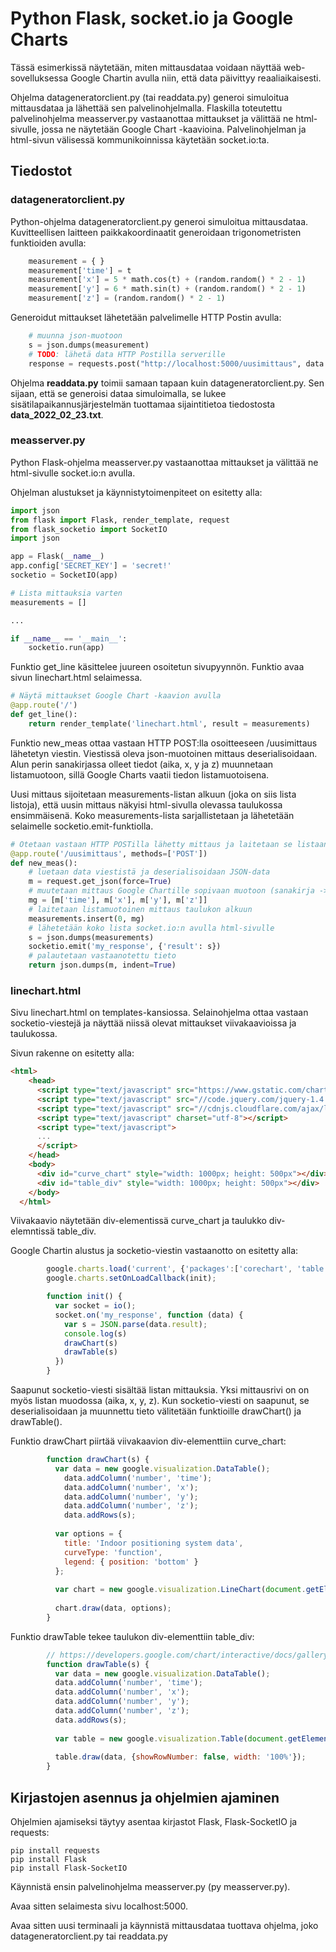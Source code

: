 # Python Flask, socket.io ja Google Charts

Tässä esimerkissä näytetään, miten mittausdataa voidaan näyttää web-sovelluksessa Google Chartin avulla niin, että data päivittyy reaaliaikaisesti.

Ohjelma datageneratorclient.py (tai readdata.py) generoi simuloitua mittausdataa ja lähettää sen palvelinohjelmalla. Flaskilla toteutettu palvelinohjelma measserver.py vastaanottaa mittaukset ja välittää ne html-sivulle, jossa ne näytetään Google Chart -kaavioina. Palvelinohjelman ja html-sivun välisessä kommunikoinnissa käytetään socket.io:ta.

## Tiedostot

### datageneratorclient.py

Python-ohjelma datageneratorclient.py generoi simuloitua mittausdataa. Kuvitteellisen laitteen paikkakoordinaatit generoidaan trigonometristen funktioiden avulla:

```python
    measurement = { }
    measurement['time'] = t
    measurement['x'] = 5 * math.cos(t) + (random.random() * 2 - 1)
    measurement['y'] = 6 * math.sin(t) + (random.random() * 2 - 1)
    measurement['z'] = (random.random() * 2 - 1)
```
Generoidut mittaukset lähetetään palvelimelle HTTP Postin avulla:

```python
    # muunna json-muotoon 
    s = json.dumps(measurement)
    # TODO: lähetä data HTTP Postilla serverille
    response = requests.post("http://localhost:5000/uusimittaus", data = s)
```

Ohjelma  **readdata.py** toimii samaan tapaan kuin datageneratorclient.py. Sen sijaan, että se generoisi dataa simuloimalla, se lukee sisätilapaikannusjärjestelmän tuottamaa sijaintitietoa tiedostosta **data_2022_02_23.txt**.

### measserver.py

Python Flask-ohjelma measserver.py vastaanottaa mittaukset ja välittää ne html-sivulle socket.io:n avulla.

Ohjelman alustukset ja käynnistytoimenpiteet on esitetty alla:

```python
import json
from flask import Flask, render_template, request
from flask_socketio import SocketIO
import json

app = Flask(__name__)
app.config['SECRET_KEY'] = 'secret!'
socketio = SocketIO(app)

# Lista mittauksia varten
measurements = []

...

if __name__ == '__main__':
    socketio.run(app)
```

Funktio get_line käsittelee juureen osoitetun sivupyynnön. Funktio avaa sivun linechart.html selaimessa.

```python
# Näytä mittaukset Google Chart -kaavion avulla
@app.route('/')
def get_line():
    return render_template('linechart.html', result = measurements)
```
Funktio new_meas ottaa vastaan HTTP POST:lla osoitteeseen /uusimittaus lähetetyn viestin. Viestissä oleva json-muotoinen mittaus deserialisoidaan. Alun perin sanakirjassa olleet tiedot (aika, x, y ja z) muunnetaan listamuotoon, sillä Google Charts vaatii tiedon listamuotoisena.

Uusi mittaus sijoitetaan measurements-listan alkuun (joka on siis lista listoja), että uusin mittaus näkyisi html-sivulla olevassa taulukossa ensimmäisenä. Koko measurements-lista sarjallistetaan ja lähetetään selaimelle socketio.emit-funktiolla.

```python
# Otetaan vastaan HTTP POSTilla lähetty mittaus ja laitetaan se listaan
@app.route('/uusimittaus', methods=['POST'])
def new_meas():
    # luetaan data viestistä ja deserialisoidaan JSON-data
    m = request.get_json(force=True)
    # muutetaan mittaus Google Chartille sopivaan muotoon (sanakirja -> lista)
    mg = [m['time'], m['x'], m['y'], m['z']]
    # laitetaan listamuotoinen mittaus taulukon alkuun
    measurements.insert(0, mg)
    # lähetetään koko lista socket.io:n avulla html-sivulle
    s = json.dumps(measurements)
    socketio.emit('my_response', {'result': s})
    # palautetaan vastaanotettu tieto
    return json.dumps(m, indent=True)
```
### linechart.html

Sivu linechart.html on templates-kansiossa. Selainohjelma ottaa vastaan socketio-viestejä ja näyttää niissä olevat mittaukset viivakaavioissa ja taulukossa.

Sivun rakenne on esitetty alla:

```html
<html>
    <head>
      <script type="text/javascript" src="https://www.gstatic.com/charts/loader.js"></script>
      <script type="text/javascript" src="//code.jquery.com/jquery-1.4.2.min.js"></script>
      <script type="text/javascript" src="//cdnjs.cloudflare.com/ajax/libs/socket.io/4.4.0/socket.io.min.js"></script>
      <script type="text/javascript" charset="utf-8"></script>         
      <script type="text/javascript">
      ...
      </script>
    </head>
    <body>
      <div id="curve_chart" style="width: 1000px; height: 500px"></div>
      <div id="table_div" style="width: 1000px; height: 500px"></div>
    </body>
  </html>
```
Viivakaavio näytetään div-elementissä curve_chart ja taulukko div-elemntissä table_div.

Google Chartin alustus ja socketio-viestin vastaanotto on esitetty alla:

```javascript
        google.charts.load('current', {'packages':['corechart', 'table']});
        google.charts.setOnLoadCallback(init);

        function init() {
          var socket = io();
          socket.on('my_response', function (data) {
            var s = JSON.parse(data.result);
            console.log(s)
            drawChart(s)
            drawTable(s)
          })
        }
```

Saapunut socketio-viesti sisältää listan mittauksia. Yksi mittausrivi on on myös listan muodossa (aika, x, y, z). Kun socketio-viesti on saapunut, se deserialisoidaan ja muunnettu tieto välitetään funktioille drawChart() ja drawTable().

Funktio drawChart piirtää viivakaavion div-elementtiin curve_chart:

```javascript
        function drawChart(s) {
          var data = new google.visualization.DataTable();
            data.addColumn('number', 'time');
            data.addColumn('number', 'x');
            data.addColumn('number', 'y');
            data.addColumn('number', 'z');
            data.addRows(s);
  
          var options = {
            title: 'Indoor positioning system data',
            curveType: 'function',
            legend: { position: 'bottom' }
          };
  
          var chart = new google.visualization.LineChart(document.getElementById('curve_chart'));
  
          chart.draw(data, options);
        }
```

Funktio drawTable tekee taulukon div-elementtiin table_div:

```javascript
        // https://developers.google.com/chart/interactive/docs/gallery/table 
        function drawTable(s) {
          var data = new google.visualization.DataTable();
          data.addColumn('number', 'time');
          data.addColumn('number', 'x');
          data.addColumn('number', 'y');
          data.addColumn('number', 'z');
          data.addRows(s);
  
          var table = new google.visualization.Table(document.getElementById('table_div'));
  
          table.draw(data, {showRowNumber: false, width: '100%'});
        }
```

## Kirjastojen asennus ja ohjelmien ajaminen

Ohjelmien ajamiseksi täytyy asentaa kirjastot Flask, Flask-SocketIO ja requests:

```
pip install requests
pip install Flask
pip install Flask-SocketIO 
```

Käynnistä ensin palvelinohjelma measserver.py (py measserver.py).

Avaa sitten selaimesta sivu localhost:5000.

Avaa sitten uusi terminaali ja käynnistä mittausdataa tuottava ohjelma, joko datageneratorclient.py tai readdata.py



